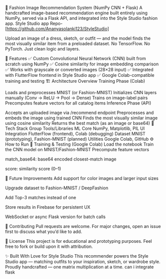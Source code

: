 🧠 Fashion Image Recommendation System (NumPy CNN + Flask)
A handcrafted image-based recommendation engine built entirely using NumPy, served via a Flask API, and integrated into the Style Studio fashion app. Style Studio app Repo-[https://github.com/Ananyasolanki123/StyleStudio]

Upload an image of a dress, sketch, or outfit — and the model finds the most visually similar item from a preloaded dataset.
No TensorFlow. No PyTorch. Just clean logic and layers.

🚀 Features
✅ Custom Convolutional Neural Network (CNN) built from scratch using NumPy
✅ Cosine similarity for image embedding comparison
✅ Works with grayscale or converted images (28×28 input)
✅ Integrated with FlutterFlow frontend in Style Studio app
✅ Google Colab-compatible training and testing
🏗️ Architecture Overview
Training Phase (Colab)

Loads and preprocesses MNIST (or Fashion-MNIST)
Initializes CNN layers manually (Conv → ReLU → Pool → Dense)
Trains on image-label pairs
Precomputes feature vectors for all catalog items
Inference Phase (API)

Accepts an uploaded image via /recommend endpoint
Preprocesses and embeds the image using trained CNN
Finds the most visually similar image using cosine similarity
Returns the best match (as an image or base64)
🧰 Tech Stack
Group	Tools/Libraries
ML Core	NumPy, Matplotlib, PIL
UI Integration	FlutterFlow (frontend), Colab (debugging)
Dataset	MNIST (prototyping), Fashion-MNIST (planned)
Utilities	Google Colab, GitHub
⚙️ How to Run
🧪 Training & Testing (Google Colab)
Load the notebook
Train the CNN model on MNIST/Fashion-MNIST
Precompute feature vectors

match_base64: base64 encoded closest-match image

score: similarity score (0–1)

📌 Future Improvements Add support for color images and larger input sizes

Upgrade dataset to Fashion-MNIST / DeepFashion

Add Top-3 matches instead of one

Store results in Firebase for persistent UX

WebSocket or async Flask version for batch calls

🤝 Contributing Pull requests are welcome. For major changes, open an issue first to discuss what you’d like to add.

📄 License This project is for educational and prototyping purposes. Feel free to fork or build upon it with attribution.

✨ Built With Love for Style Studio This recommender powers the Style Studio app — matching outfits to your inspiration, sketch, or wardrobe style. Proudly handcrafted — one matrix multiplication at a time. can i integrate flask
